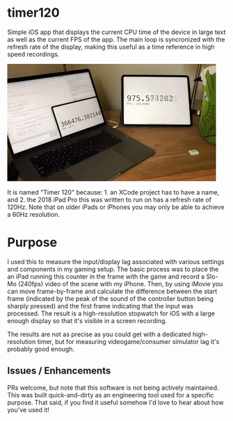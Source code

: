 # timer120
Simple iOS app that displays the current CPU time of the device in large text as well as the current FPS of the app. The main loop is syncronized with the refresh rate of the display, making this useful as a time reference in high speed recordings.

![App Demo](app_demo.gif)

It is named "Timer 120" because: 1. an XCode project has to have a name, and 2. the 2018 iPad Pro this was written to run on has a refresh rate of 120Hz. Note that on older iPads or iPhones you may only be able to achieve a 60Hz resolution.

# Purpose
I used this to measure the input/display lag associated with various settings and components in my gaming setup. The basic process was to place the an iPad running this counter in the frame with the game and record a Slo-Mo (240fps) video of the scene with my iPhone. Then, by using iMovie you can move frame-by-frame and calculate the difference between the start frame (indicated by the peak of the sound of the controller button being sharply pressed) and the first frame indicating that the input was processed. The result is a high-resolution stopwatch for iOS with a large enough display so that it's visible in a screen recording.

The results are not as precise as you could get with a dedicated high-resolution timer, but for measuring videogame/consumer simulator lag it's probably good enough.

## Issues / Enhancements
PRs welcome, but note that this software is not being actively maintained. This was built quick-and-dirty as an engineering tool used for a specific purpose. That said, if you find it useful somehow I'd love to hear about how you've used it!
